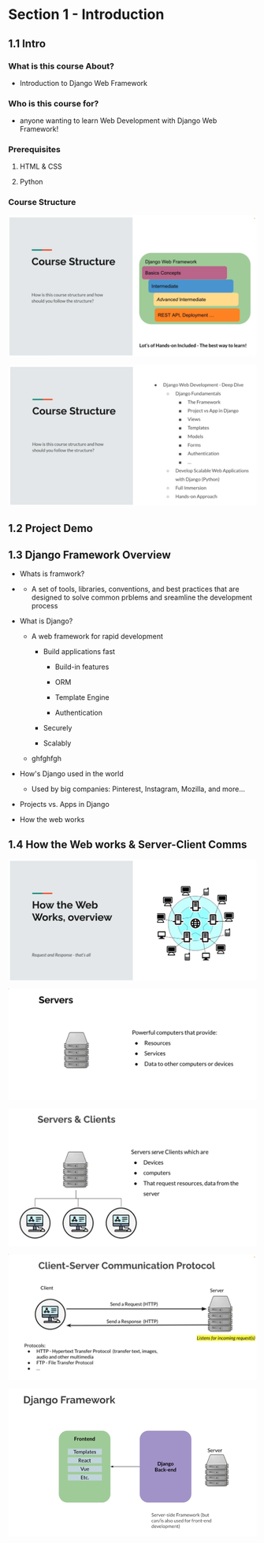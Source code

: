 # Section 1 - Introduction



## 1.1 Intro

### What is this course About?

- Introduction to Django Web Framework

### Who is this course for?

- anyone wanting to learn Web Development with Django Web Framework!

### Prerequisites

1. HTML & CSS

2. Python

### Course Structure

![](assets/1.1-1-Course-Structure.png)

![](assets/1.1-2-Course-Structure.png)

## 

## 1.2 Project Demo

 

## 1.3 Django Framework Overview

- Whats is framwork?

- - A set of tools, libraries, conventions, and best practices that are designed to solve common prblems and sreamline the development process

- What is Django?
  
  - A web framework for rapid development
    
    - Build applications fast
      
      - Build-in features
      
      - ORM
      
      - Template Engine
      
      - Authentication
    
    - Securely
    
    - Scalably
  
  - ghfghfgh

- How's Django used in the world
  
  - Used by big companies: Pinterest, Instagram, Mozilla, and more...

- Projects vs. Apps in Django

- How the web works

 

## 1.4 How the Web works & Server-Client Comms

![](assets/1.4-1-How-Web-Works.png)

![](assets/1.4-2-How-Web-Works-Servers.png)

![](assets/1.4-3-How-Web-Works-Clients.png)

![](assets/1.4-4-How-Web-Works-Client-Server-Comms.png)

![](assets/1.4-5-Django-Framework.png)
